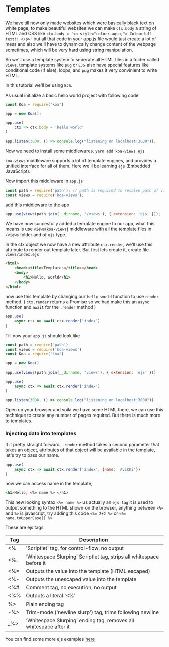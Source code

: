 # Templates
We have till now only made websites which were basically black text on white page, to make beautiful websites we can make `ctx.body` a string of HTML and CSS like `ctx.body = '<p style="color: aqua;"> Colourfull text!! </p>'` but all that code in your app.js file would just create a lot of mess and also we'll have to dynamically change content of the webpage sometimes, which will be very hard using string manipulation.

So we'll use a template system to seperate all HTML files in a folder called `views`, template systems like `pug` or `EJS` also have special features like conditional code (if else), loops, and `pug` makes it very convinient to write HTML.

In this tutorial we'll be using `EJS`. 

As usual initialize a basic hello world project with following code

```js
const Koa = require('koa')

app = new Koa();

app.use(
    ctx => ctx.body = 'hello world'
)

app.listen(3000, () => console.log("listening on localhost:3000"));
```

Now we need to install some middlewares.
    `yarn add koa-views ejs`

`koa-views` middleware supports a lot of template engines, and provides a unified interface for all of them. Here we'll be learning `ejs` (Embedded JavaScript).

Now import this middleware in `app.js`

```js
const path = require('path'); // path is required to resolve path of views folder
const views = require('koa-views');
```

add this middleware to the app

```js
app.use(views(path.join(__dirname, '/views'), { extension: 'ejs' }));
```
We have now succesfully added a template engine to our app, what this means is use `views`(`koa-views`) middleware with all the template files in `/views` folder and of `ejs` type.

In the ctx object we now have a new attribute `ctx.render`, we'll use this attribute to render out template later. But first lets create it, create file `views/index.ejs`

```html
<html>
    <head><title>Templates</title></head>
    <body>
        <h1>Hello, world</h1>
    </body>
</html>
```

now use this template by changing our `hello world` function to use `render` method. ( `ctx.render` returns a Promise so we had make this an `async` function and `await` for the `.render` method )

```js
app.use(
    async ctx => await ctx.render('index')
)
```


Till now your `app.js` should look like

```js
const path = require('path')
const views = require('koa-views')
const Koa = require('koa')

app = new Koa()

app.use(views(path.join(__dirname, 'views'), { extension: 'ejs' }))

app.use(
    async ctx => await ctx.render('index')
)

app.listen(3000, () => console.log("listening on localhost:3000"))
```


Open up your browser and voilà we have some HTML there, we can use this technique to create any number of pages required. But there is much more to templates.

### Injecting data into templates
It it pretty straight forward, `.render` method takes a second parameter that takes an object, attributes of that object will be available in the template, let's try to pass our name.

```js
app.use(
    async ctx => await ctx.render('index', {name: 'AviKKi'})
)
```

now we can access name in the template, 
```html
<h1>Hello, <%= name %> </h1>
```
This new looking syntax `<%= name %>` us actually an `ejs tag` it is used to output something to the HTML shown on the browser, anything between `<%=` and `%>` is javascript, try adding this code `<%= 2+2 %>` or `<%= name.toUpperCase() %>`

These are ejs tags 


| Tag | Description                                                          |
|-----|----------------------------------------------------------------------|
| <%  | 'Scriptlet' tag, for control-flow, no output                         |
| <%_ | ‘Whitespace Slurping’ Scriptlet tag, strips all whitespace before it |
| <%= | Outputs the value into the template (HTML escaped)                   |
| <%- | Outputs the unescaped value into the template                        |
| <%# | Comment tag, no execution, no output                                 |
| <%% | Outputs a literal '<%'                                               |
| %>  | Plain ending tag                                                     |
| -%> | Trim-mode ('newline slurp') tag, trims following newline             |
| _%> | ‘Whitespace Slurping’ ending tag, removes all whitespace after it    |

You can find some more ejs examples [here]('https://github.com/mde/ejs/tree/master/examples')